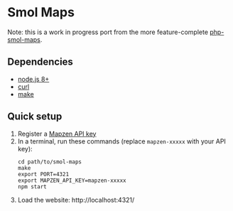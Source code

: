 # Smol Maps

Note: this is a work in progress port from the more feature-complete [php-smol-maps](https://github.com/smoldata/php-smol-maps).

## Dependencies

* [node.js 8+](https://nodejs.org/en/)
* [curl](https://curl.haxx.se/)
* [make](https://www.gnu.org/software/make/)

## Quick setup

1. Register a [Mapzen API key](https://mapzen.com/dashboard)
2. In a terminal, run these commands (replace `mapzen-xxxxx` with your API key):  
    ```
    cd path/to/smol-maps
    make
    export PORT=4321
    export MAPZEN_API_KEY=mapzen-xxxxx
    npm start
    ```
3. Load the website: http://localhost:4321/
